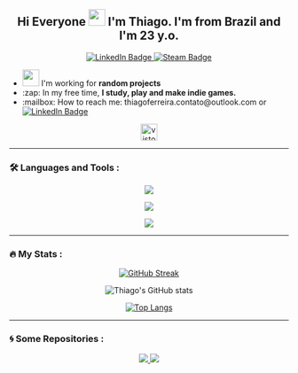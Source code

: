 <h2 align="center">
   Hi Everyone
  <img src="https://media.giphy.com/media/hvRJCLFzcasrR4ia7z/giphy.gif" width="30px"/> I'm Thiago. I'm from Brazil and I'm 23 y.o.
</h2>
<div id="header" align="center">
  <div id="badges">
  <a href="https://www.linkedin.com/in/thiago-ferreira-2965a924a/">
    <img src="https://img.shields.io/badge/LinkedIn-blue?style=for-the-badge&logo=linkedin&logoColor=white" alt="LinkedIn Badge"/>
  </a>
  <a href="https://steamcommunity.com/id/Thiagueraa_/">
    <img src="https://img.shields.io/badge/Steam-black?style=for-the-badge&logo=steam&logoColor=white" alt="Steam Badge"/>
  </a>
</div>
</div>

<p>
  <ul>
    <li>
      <img src="https://media.giphy.com/media/WUlplcMpOCEmTGBtBW/giphy.gif" width="30">
      I'm working for <b>random projects</b>
    </li>
    <li>
      :zap:
      In my free time, <b>I study, play and make indie games.</b>
    </li>
    <li>
      :mailbox: How to reach me: thiagoferreira.contato@outlook.com or <a href="https://www.linkedin.com/in/thiago-ferreira-2965a924a/">
    <img src="https://img.shields.io/badge/LinkedIn-blue?style=for-the-badge&logo=linkedin&logoColor=white" alt="LinkedIn Badge"/>
  </a>
    </li>
  </ul>
</p>

<p align="center">
  <img src="https://profile-counter.glitch.me/thiagobrun/count.svg" alt="vistor count" height="30"/>
</p>

---


### :hammer_and_wrench: Languages and Tools :

<p align="center">
  <a>
    <img src="https://skillicons.dev/icons?i=c,cs,cpp,html,css,js,nodejs,react,ts,lua,php,py,tailwind,express">
  </a>
</p>

<p align="center">
  <a>
    <img src="https://skillicons.dev/icons?i=mongodb,mysql,postgres">
  </a>
</p>

<p align="center">
  <a>
    <img src="https://skillicons.dev/icons?i=bash,git,github,linux,postman,unity,visualstudio,vscode">
  </a>
</p>

---

### :fire: My Stats :
<div align="center">

[![GitHub Streak](http://github-readme-streak-stats.herokuapp.com?user=thiagobrun&theme=dark)](https://git.io/streak-stats)

![Thiago's GitHub stats](https://github-readme-stats.vercel.app/api?username=thiagobrun&show_icons=true&theme=dark&count_private=true)

[![Top Langs](https://github-readme-stats.vercel.app/api/top-langs/?username=thiagobrun&theme=dark&layout=compact)](https://github.com/anuraghazra/github-readme-stats)
</div>

---

### 🌀 Some Repositories :
<div align="center">
<a href="https://github.com/thiagobrun/thiagobrun.github.io">
    <img src="https://github-readme-stats.vercel.app/api/pin/?username=thiagobrun&repo=thiagobrun.github.io&theme=dark"/>
</a>

<a href="https://github.com/thiagobrun/app-ideas">
    <img src="https://github-readme-stats.vercel.app/api/pin/?username=thiagobrun&repo=app-ideas&theme=dark"/>
</a>
</div>
